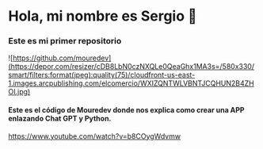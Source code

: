# Hola, mi nombre es Sergio 👋
### Este es mi primer repositorio
![https://github.com/mouredev](https://depor.com/resizer/cDB8LbN0czNXQLe0QeaGhx1MA3s=/580x330/smart/filters:format(jpeg):quality(75)/cloudfront-us-east-1.images.arcpublishing.com/elcomercio/WXIZQNTWLVBNTJCQHUN2B4ZHOI.jpg)
#### Este es el código de Mouredev donde nos explica como crear una APP enlazando Chat GPT y Python.
https://www.youtube.com/watch?v=b8COygWdvmw
